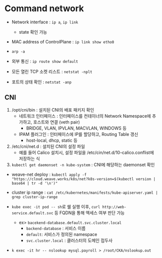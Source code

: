 # Command network

- Network interface : `ip a`, `ip link`
    - state 확인 가능

- MAC address of ControlPlane : `ip link show etho0`

- `arp -a`

- 외부 통신 : `ip route show default`

- 모든 열린 TCP 소켓 리스트 : `netstat -nplt`
- 포트의 상태 확인 : `netstat -anp`

## CNI
1. /opt/cni/bin : 설치된 CNI의 배포 패키지 확인
    - 네트워크 인터페이스 : 인터페이스를 컨테이너의 Network Namespace에 추가하고, 호스트와 연결 (veth pair)
        - BRIDGE, VLAN, IPVLAN, MACVLAN, WINDOWS 등
    - IPAM 플러그인 : 인터페이스에 IP를 할당하고, Routing Table 갱신 
        - host-local, dhcp, static 등
2. /etc/cni/net.d : 설치된 CNI의 설정 파일 
    - 예를 들어 Calico 설치시, 설정 파일을 /etc/cin/net.d/10-calico.conflist에 저장하는 식
3. `kubectl get daemonset -n kube-system` : CNI에 해당하는 daemonset 확인

- weave-net deploy : `kubectl apply -f "https://cloud.weave.works/k8s/net?k8s-version=$(kubectl version | base64 | tr -d '\n')"`

- cluster ip range : `cat /etc/kubernetes/manifests/kube-apiserver.yaml | grep cluster-ip-range`

- `kube exec -it pod -- sh`로 쉘 실행 이후, `curl http://web-service.default.svc` 등 FQDN을 통해 액세스 여부 판단 가능
    - ex> `bacekend-database.default.svc.cluster.local`
        - `backend-database` : 서비스 이름
        - `default`: 서비스가 정의된 namespace
        - `svc.cluster.local` : 클러스터의 도메인 접두사

- `k exec -it hr -- nslookup mysql.payroll > /root/CKA/nslookup.out`

